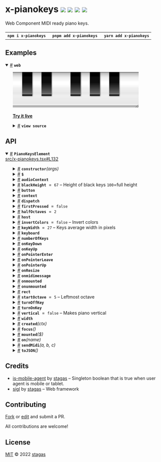 <h1>
x-pianokeys <a href="https://npmjs.org/package/x-pianokeys"><img src="https://img.shields.io/badge/npm-v2.0.0-F00.svg?colorA=000"/></a> <a href="src"><img src="https://img.shields.io/badge/loc-619-FFF.svg?colorA=000"/></a> <a href="https://cdn.jsdelivr.net/npm/x-pianokeys@2.0.0/dist/x-pianokeys.min.js"><img src="https://img.shields.io/badge/brotli-18.1K-333.svg?colorA=000"/></a> <a href="LICENSE"><img src="https://img.shields.io/badge/license-MIT-F0B.svg?colorA=000"/></a>
</h1>

<p></p>

Web Component MIDI ready piano keys.

<h4>
<table><tr><td title="Triple click to select and copy paste">
<code>npm i x-pianokeys </code>
</td><td title="Triple click to select and copy paste">
<code>pnpm add x-pianokeys </code>
</td><td title="Triple click to select and copy paste">
<code>yarn add x-pianokeys</code>
</td></tr></table>
</h4>

## Examples

<details id="example$web" title="web" open><summary><span><a href="#example$web">#</a></span>  <code><strong>web</strong></code></summary>  <ul><p></p>  <a href="https://stagas.github.io/x-pianokeys/example/web.html"><img width="400" src="example/web.webp"></img>  <p><strong>Try it live</strong></p></a>    <details id="source$web" title="web source code" ><summary><span><a href="#source$web">#</a></span>  <code><strong>view source</strong></code></summary>  <a href="example/web.ts">example/web.ts</a>  <p>

```ts
import { PianoKeysElement } from 'x-pianokeys'

customElements.define('x-piano', PianoKeysElement)

document.body.innerHTML = /*html*/ `
<style>
html, body {
  width: 100%;
  height: 100%;
}
.piano {
  resize: both;
  overflow: hidden;
}
</style>
<div id="demo" class="piano" style="height:100px;width:350px;">
  <x-piano invertcolors></x-piano>
</div>
`

setTimeout(() => {
  document.querySelector('x-piano')!.turnOnKey(2)
  document.querySelector('x-piano')!.turnOnKey(5)
  document.querySelector('x-piano')!.turnOnKey(3)
}, 1000)
// <div class="piano" style="width:100px;height:350px;">
//   <x-piano vertical onmidimessage="console.log(event)"></x-piano>
// </div>

// for demo: requestAnimationFrame <- for shoty
// const pianos = document.querySelectorAll('x-piano') as NodeListOf<PianoKeysElement>
// let ivl = setInterval(() => {
//   const piano = pianos[Math.random() * pianos.length | 0]
//   const note = Math.random() * 20 | 0
//   piano.turnOnKey?.(note)
//   setTimeout(() => piano.turnOffKey?.(note), Math.random() * 1500)
// }, 50)
// setTimeout(() => {
//   clearInterval(ivl)
// }, 1000)
```

</p>
</details></ul></details>

## API

<p>  <details id="PianoKeysElement$1" title="Class" open><summary><span><a href="#PianoKeysElement$1">#</a></span>  <code><strong>PianoKeysElement</strong></code>    </summary>  <a href="src/x-pianokeys.tsx#L132">src/x-pianokeys.tsx#L132</a>  <ul>        <p>  <details id="constructor$2" title="Constructor" ><summary><span><a href="#constructor$2">#</a></span>  <code><strong>constructor</strong></code><em>(args)</em>    </summary>    <ul>    <p>  <details id="new PianoKeysElement$3" title="ConstructorSignature" ><summary><span><a href="#new PianoKeysElement$3">#</a></span>  <code><strong>new PianoKeysElement</strong></code><em>()</em>    </summary>    <ul><p><a href="#PianoKeysElement$1">PianoKeysElement</a></p>      <p>  <details id="args$4" title="Parameter" ><summary><span><a href="#args$4">#</a></span>  <code><strong>args</strong></code>    </summary>    <ul><p>any  []</p>        </ul></details></p>  </ul></details></p>    </ul></details><details id="$$81" title="Property" ><summary><span><a href="#$$81">#</a></span>  <code><strong>$</strong></code>    </summary>  <a href="src/sigl/dist/types/sigl.d.ts#L26">src/sigl/dist/types/sigl.d.ts#L26</a>  <ul><p><span>Context</span>&lt;<a href="#PianoKeysElement$1">PianoKeysElement</a> &amp; <span>JsxContext</span>&lt;<a href="#PianoKeysElement$1">PianoKeysElement</a>&gt; &amp; <span>Omit</span>&lt;{<p>    <details id="ctor$85" title="Parameter" ><summary><span><a href="#ctor$85">#</a></span>  <code><strong>ctor</strong></code>    </summary>    <ul><p><span>Class</span>&lt;<a href="#T$38">T</a>&gt;</p>        </ul></details>  <p><strong></strong>&lt;<span>T</span>&gt;<em>(ctor)</em>  &nbsp;=&gt;  <ul><span>CleanClass</span>&lt;<a href="#T$38">T</a>&gt;</ul></p>  <details id="ctx$100" title="Parameter" ><summary><span><a href="#ctx$100">#</a></span>  <code><strong>ctx</strong></code>    </summary>    <ul><p><a href="#T$53">T</a> | <span>Class</span>&lt;<a href="#T$53">T</a>&gt;</p>        </ul></details>  <p><strong></strong>&lt;<span>T</span>&gt;<em>(ctx)</em>  &nbsp;=&gt;  <ul><span>Wrapper</span>&lt;<a href="#T$53">T</a>&gt;</ul></p></p>} &amp; <span>__module</span> &amp; {<p>  <details id="Boolean$104" title="Property" ><summary><span><a href="#Boolean$104">#</a></span>  <code><strong>Boolean</strong></code>    </summary>  <a href="src/sigl/dist/types/index.d.ts#L7">src/sigl/dist/types/index.d.ts#L7</a>  <ul><p>undefined | boolean</p>        </ul></details><details id="Number$103" title="Property" ><summary><span><a href="#Number$103">#</a></span>  <code><strong>Number</strong></code>    </summary>  <a href="src/sigl/dist/types/index.d.ts#L6">src/sigl/dist/types/index.d.ts#L6</a>  <ul><p>undefined | number</p>        </ul></details><details id="String$102" title="Property" ><summary><span><a href="#String$102">#</a></span>  <code><strong>String</strong></code>    </summary>  <a href="src/sigl/dist/types/index.d.ts#L5">src/sigl/dist/types/index.d.ts#L5</a>  <ul><p>undefined | string</p>        </ul></details></p>}, <code>"transition"</code>&gt;&gt;</p>        </ul></details><details id="audioContext$60" title="Property" ><summary><span><a href="#audioContext$60">#</a></span>  <code><strong>audioContext</strong></code>    </summary>  <a href="src/midi.ts#L27">src/midi.ts#L27</a>  <ul><p><span>BaseAudioContext</span></p>        </ul></details><details id="blackHeight$5" title="Property" ><summary><span><a href="#blackHeight$5">#</a></span>  <code><strong>blackHeight</strong></code>  <span><span>&nbsp;=&nbsp;</span>  <code>67</code></span>   &ndash; Height of black keys <code>100</code>=full height</summary>  <a href="src/x-pianokeys.tsx#L134">src/x-pianokeys.tsx#L134</a>  <ul><p>number</p>        </ul></details><details id="button$16" title="Property" ><summary><span><a href="#button$16">#</a></span>  <code><strong>button</strong></code>    </summary>  <a href="src/x-pianokeys.tsx#L150">src/x-pianokeys.tsx#L150</a>  <ul><p><span>HTMLButtonElement</span></p>        </ul></details><details id="context$105" title="Property" ><summary><span><a href="#context$105">#</a></span>  <code><strong>context</strong></code>    </summary>  <a href="src/sigl/dist/types/sigl.d.ts#L27">src/sigl/dist/types/sigl.d.ts#L27</a>  <ul><p><span>ContextClass</span>&lt;<a href="#PianoKeysElement$1">PianoKeysElement</a> &amp; <span>JsxContext</span>&lt;<a href="#PianoKeysElement$1">PianoKeysElement</a>&gt; &amp; <span>Omit</span>&lt;{<p>    <details id="ctor$109" title="Parameter" ><summary><span><a href="#ctor$109">#</a></span>  <code><strong>ctor</strong></code>    </summary>    <ul><p><span>Class</span>&lt;<a href="#T$38">T</a>&gt;</p>        </ul></details>  <p><strong></strong>&lt;<span>T</span>&gt;<em>(ctor)</em>  &nbsp;=&gt;  <ul><span>CleanClass</span>&lt;<a href="#T$38">T</a>&gt;</ul></p>  <details id="ctx$124" title="Parameter" ><summary><span><a href="#ctx$124">#</a></span>  <code><strong>ctx</strong></code>    </summary>    <ul><p><a href="#T$53">T</a> | <span>Class</span>&lt;<a href="#T$53">T</a>&gt;</p>        </ul></details>  <p><strong></strong>&lt;<span>T</span>&gt;<em>(ctx)</em>  &nbsp;=&gt;  <ul><span>Wrapper</span>&lt;<a href="#T$53">T</a>&gt;</ul></p></p>} &amp; <span>__module</span> &amp; {<p>  <details id="Boolean$128" title="Property" ><summary><span><a href="#Boolean$128">#</a></span>  <code><strong>Boolean</strong></code>    </summary>  <a href="src/sigl/dist/types/index.d.ts#L7">src/sigl/dist/types/index.d.ts#L7</a>  <ul><p>undefined | boolean</p>        </ul></details><details id="Number$127" title="Property" ><summary><span><a href="#Number$127">#</a></span>  <code><strong>Number</strong></code>    </summary>  <a href="src/sigl/dist/types/index.d.ts#L6">src/sigl/dist/types/index.d.ts#L6</a>  <ul><p>undefined | number</p>        </ul></details><details id="String$126" title="Property" ><summary><span><a href="#String$126">#</a></span>  <code><strong>String</strong></code>    </summary>  <a href="src/sigl/dist/types/index.d.ts#L5">src/sigl/dist/types/index.d.ts#L5</a>  <ul><p>undefined | string</p>        </ul></details></p>}, <code>"transition"</code>&gt;&gt;</p>        </ul></details><details id="dispatch$66" title="Property" ><summary><span><a href="#dispatch$66">#</a></span>  <code><strong>dispatch</strong></code>    </summary>  <a href="src/sigl/dist/types/events.d.ts#L4">src/sigl/dist/types/events.d.ts#L4</a>  <ul><p><span>Dispatch</span>&lt;<details id="__type$67" title="Function" ><summary><span><a href="#__type$67">#</a></span>  <em>(name, detail, init)</em>    </summary>    <ul>    <p>    <details id="name$71" title="Parameter" ><summary><span><a href="#name$71">#</a></span>  <code><strong>name</strong></code>    </summary>    <ul><p><span>Event</span> | <span>Narrow</span>&lt;<a href="#K$69">K</a>, string&gt;</p>        </ul></details><details id="detail$72" title="Parameter" ><summary><span><a href="#detail$72">#</a></span>  <code><strong>detail</strong></code>    </summary>    <ul><p><a href="#E$70">E</a></p>        </ul></details><details id="init$73" title="Parameter" ><summary><span><a href="#init$73">#</a></span>  <code><strong>init</strong></code>    </summary>    <ul><p><span>CustomEventInit</span>&lt;any&gt;</p>        </ul></details>  <p><strong></strong>&lt;<span>K</span>, <span>E</span>&gt;<em>(name, detail, init)</em>  &nbsp;=&gt;  <ul>any</ul></p></p>    </ul></details>&gt;</p>        </ul></details><details id="firstPressed$15" title="Property" ><summary><span><a href="#firstPressed$15">#</a></span>  <code><strong>firstPressed</strong></code>  <span><span>&nbsp;=&nbsp;</span>  <code>false</code></span>  </summary>  <a href="src/x-pianokeys.tsx#L149">src/x-pianokeys.tsx#L149</a>  <ul><p>boolean</p>        </ul></details><details id="halfOctaves$11" title="Property" ><summary><span><a href="#halfOctaves$11">#</a></span>  <code><strong>halfOctaves</strong></code>  <span><span>&nbsp;=&nbsp;</span>  <code>2</code></span>  </summary>  <a href="src/x-pianokeys.tsx#L145">src/x-pianokeys.tsx#L145</a>  <ul><p>number</p>        </ul></details><details id="host$80" title="Property" ><summary><span><a href="#host$80">#</a></span>  <code><strong>host</strong></code>    </summary>  <a href="src/sigl/dist/types/sigl.d.ts#L25">src/sigl/dist/types/sigl.d.ts#L25</a>  <ul><p><a href="#PianoKeysElement$1">PianoKeysElement</a></p>        </ul></details><details id="invertColors$9" title="Property" ><summary><span><a href="#invertColors$9">#</a></span>  <code><strong>invertColors</strong></code>  <span><span>&nbsp;=&nbsp;</span>  <code>false</code></span>   &ndash; Invert colors</summary>  <a href="src/x-pianokeys.tsx#L142">src/x-pianokeys.tsx#L142</a>  <ul><p>boolean</p>        </ul></details><details id="keyWidth$6" title="Property" ><summary><span><a href="#keyWidth$6">#</a></span>  <code><strong>keyWidth</strong></code>  <span><span>&nbsp;=&nbsp;</span>  <code>27</code></span>   &ndash; Keys average width in pixels</summary>  <a href="src/x-pianokeys.tsx#L136">src/x-pianokeys.tsx#L136</a>  <ul><p>number</p>        </ul></details><details id="keyboard$14" title="Property" ><summary><span><a href="#keyboard$14">#</a></span>  <code><strong>keyboard</strong></code>    </summary>  <a href="src/x-pianokeys.tsx#L148">src/x-pianokeys.tsx#L148</a>  <ul><p><span>SVGSVGElement</span></p>        </ul></details><details id="numberOfKeys$12" title="Property" ><summary><span><a href="#numberOfKeys$12">#</a></span>  <code><strong>numberOfKeys</strong></code>    </summary>  <a href="src/x-pianokeys.tsx#L146">src/x-pianokeys.tsx#L146</a>  <ul><p>number</p>        </ul></details><details id="onKeyDown$28" title="Property" ><summary><span><a href="#onKeyDown$28">#</a></span>  <code><strong>onKeyDown</strong></code>    </summary>  <a href="src/x-pianokeys.tsx#L156">src/x-pianokeys.tsx#L156</a>  <ul><p><span>EventHandler</span>&lt;<span>HTMLButtonElement</span>, <span>KeyboardEvent</span>&gt;</p>        </ul></details><details id="onKeyUp$29" title="Property" ><summary><span><a href="#onKeyUp$29">#</a></span>  <code><strong>onKeyUp</strong></code>    </summary>  <a href="src/x-pianokeys.tsx#L157">src/x-pianokeys.tsx#L157</a>  <ul><p><span>EventHandler</span>&lt;<span>HTMLButtonElement</span>, <span>KeyboardEvent</span>&gt;</p>        </ul></details><details id="onPointerEnter$25" title="Property" ><summary><span><a href="#onPointerEnter$25">#</a></span>  <code><strong>onPointerEnter</strong></code>    </summary>  <a href="src/x-pianokeys.tsx#L153">src/x-pianokeys.tsx#L153</a>  <ul><p><span>EventHandler</span>&lt;<span>SVGRectElement</span>, <span>PointerEvent</span>&gt;</p>        </ul></details><details id="onPointerLeave$26" title="Property" ><summary><span><a href="#onPointerLeave$26">#</a></span>  <code><strong>onPointerLeave</strong></code>    </summary>  <a href="src/x-pianokeys.tsx#L154">src/x-pianokeys.tsx#L154</a>  <ul><p><span>EventHandler</span>&lt;<span>SVGRectElement</span>, <span>PointerEvent</span>&gt;</p>        </ul></details><details id="onPointerUp$27" title="Property" ><summary><span><a href="#onPointerUp$27">#</a></span>  <code><strong>onPointerUp</strong></code>    </summary>  <a href="src/x-pianokeys.tsx#L155">src/x-pianokeys.tsx#L155</a>  <ul><p><span>EventHandler</span>&lt;<span>SVGSVGElement</span>, <span>PointerEvent</span>&gt;</p>        </ul></details><details id="onResize$30" title="Property" ><summary><span><a href="#onResize$30">#</a></span>  <code><strong>onResize</strong></code>    </summary>  <a href="src/x-pianokeys.tsx#L158">src/x-pianokeys.tsx#L158</a>  <ul><p><span>ResizeObserverCallback</span></p>        </ul></details><details id="onmidimessage$59" title="Property" ><summary><span><a href="#onmidimessage$59">#</a></span>  <code><strong>onmidimessage</strong></code>    </summary>    <ul><p><span>EventHandler</span>&lt;any, <span>MIDIMessageEvent</span>&gt;</p>        </ul></details><details id="onmounted$78" title="Property" ><summary><span><a href="#onmounted$78">#</a></span>  <code><strong>onmounted</strong></code>    </summary>    <ul><p><span>EventHandler</span>&lt;<a href="#PianoKeysElement$1">PianoKeysElement</a>, <span>CustomEvent</span>&lt;any&gt;&gt;</p>        </ul></details><details id="onunmounted$79" title="Property" ><summary><span><a href="#onunmounted$79">#</a></span>  <code><strong>onunmounted</strong></code>    </summary>    <ul><p><span>EventHandler</span>&lt;<a href="#PianoKeysElement$1">PianoKeysElement</a>, <span>CustomEvent</span>&lt;any&gt;&gt;</p>        </ul></details><details id="rect$10" title="Property" ><summary><span><a href="#rect$10">#</a></span>  <code><strong>rect</strong></code>    </summary>  <a href="src/x-pianokeys.tsx#L144">src/x-pianokeys.tsx#L144</a>  <ul><p><span>DOMRect</span></p>        </ul></details><details id="startOctave$7" title="Property" ><summary><span><a href="#startOctave$7">#</a></span>  <code><strong>startOctave</strong></code>  <span><span>&nbsp;=&nbsp;</span>  <code>5</code></span>   &ndash; Leftmost octave</summary>  <a href="src/x-pianokeys.tsx#L138">src/x-pianokeys.tsx#L138</a>  <ul><p>number</p>        </ul></details><details id="turnOffKey$21" title="Property" ><summary><span><a href="#turnOffKey$21">#</a></span>  <code><strong>turnOffKey</strong></code>    </summary>  <a href="src/x-pianokeys.tsx#L152">src/x-pianokeys.tsx#L152</a>  <ul><p><details id="__type$22" title="Function" ><summary><span><a href="#__type$22">#</a></span>  <em>(note)</em>    </summary>    <ul>    <p>    <details id="note$24" title="Parameter" ><summary><span><a href="#note$24">#</a></span>  <code><strong>note</strong></code>    </summary>    <ul><p>string | number</p>        </ul></details>  <p><strong></strong><em>(note)</em>  &nbsp;=&gt;  <ul>void</ul></p></p>    </ul></details></p>        </ul></details><details id="turnOnKey$17" title="Property" ><summary><span><a href="#turnOnKey$17">#</a></span>  <code><strong>turnOnKey</strong></code>    </summary>  <a href="src/x-pianokeys.tsx#L151">src/x-pianokeys.tsx#L151</a>  <ul><p><details id="__type$18" title="Function" ><summary><span><a href="#__type$18">#</a></span>  <em>(note)</em>    </summary>    <ul>    <p>    <details id="note$20" title="Parameter" ><summary><span><a href="#note$20">#</a></span>  <code><strong>note</strong></code>    </summary>    <ul><p>string | number</p>        </ul></details>  <p><strong></strong><em>(note)</em>  &nbsp;=&gt;  <ul>void</ul></p></p>    </ul></details></p>        </ul></details><details id="vertical$8" title="Property" ><summary><span><a href="#vertical$8">#</a></span>  <code><strong>vertical</strong></code>  <span><span>&nbsp;=&nbsp;</span>  <code>false</code></span>   &ndash; Makes piano vertical</summary>  <a href="src/x-pianokeys.tsx#L140">src/x-pianokeys.tsx#L140</a>  <ul><p>boolean</p>        </ul></details><details id="width$13" title="Property" ><summary><span><a href="#width$13">#</a></span>  <code><strong>width</strong></code>    </summary>  <a href="src/x-pianokeys.tsx#L147">src/x-pianokeys.tsx#L147</a>  <ul><p>number</p>        </ul></details><details id="created$129" title="Method" ><summary><span><a href="#created$129">#</a></span>  <code><strong>created</strong></code><em>(ctx)</em>    </summary>    <ul>    <p>    <details id="ctx$131" title="Parameter" ><summary><span><a href="#ctx$131">#</a></span>  <code><strong>ctx</strong></code>    </summary>    <ul><p><span>Context</span>&lt;<a href="#PianoKeysElement$1">PianoKeysElement</a> &amp; <span>JsxContext</span>&lt;<a href="#PianoKeysElement$1">PianoKeysElement</a>&gt; &amp; <span>Omit</span>&lt;{<p>    <details id="ctor$135" title="Parameter" ><summary><span><a href="#ctor$135">#</a></span>  <code><strong>ctor</strong></code>    </summary>    <ul><p><span>Class</span>&lt;<a href="#T$38">T</a>&gt;</p>        </ul></details>  <p><strong></strong>&lt;<span>T</span>&gt;<em>(ctor)</em>  &nbsp;=&gt;  <ul><span>CleanClass</span>&lt;<a href="#T$38">T</a>&gt;</ul></p>  <details id="ctx$150" title="Parameter" ><summary><span><a href="#ctx$150">#</a></span>  <code><strong>ctx</strong></code>    </summary>    <ul><p><a href="#T$53">T</a> | <span>Class</span>&lt;<a href="#T$53">T</a>&gt;</p>        </ul></details>  <p><strong></strong>&lt;<span>T</span>&gt;<em>(ctx)</em>  &nbsp;=&gt;  <ul><span>Wrapper</span>&lt;<a href="#T$53">T</a>&gt;</ul></p></p>} &amp; <span>__module</span> &amp; {<p>  <details id="Boolean$154" title="Property" ><summary><span><a href="#Boolean$154">#</a></span>  <code><strong>Boolean</strong></code>    </summary>  <a href="src/sigl/dist/types/index.d.ts#L7">src/sigl/dist/types/index.d.ts#L7</a>  <ul><p>undefined | boolean</p>        </ul></details><details id="Number$153" title="Property" ><summary><span><a href="#Number$153">#</a></span>  <code><strong>Number</strong></code>    </summary>  <a href="src/sigl/dist/types/index.d.ts#L6">src/sigl/dist/types/index.d.ts#L6</a>  <ul><p>undefined | number</p>        </ul></details><details id="String$152" title="Property" ><summary><span><a href="#String$152">#</a></span>  <code><strong>String</strong></code>    </summary>  <a href="src/sigl/dist/types/index.d.ts#L5">src/sigl/dist/types/index.d.ts#L5</a>  <ul><p>undefined | string</p>        </ul></details></p>}, <code>"transition"</code>&gt;&gt;</p>        </ul></details>  <p><strong>created</strong><em>(ctx)</em>  &nbsp;=&gt;  <ul>void</ul></p></p>    </ul></details><details id="focus$31" title="Method" ><summary><span><a href="#focus$31">#</a></span>  <code><strong>focus</strong></code><em>()</em>    </summary>  <a href="src/x-pianokeys.tsx#L160">src/x-pianokeys.tsx#L160</a>  <ul>    <p>      <p><strong>focus</strong><em>()</em>  &nbsp;=&gt;  <ul>void</ul></p></p>    </ul></details><details id="mounted$33" title="Method" ><summary><span><a href="#mounted$33">#</a></span>  <code><strong>mounted</strong></code><em>($)</em>    </summary>  <a href="src/x-pianokeys.tsx#L164">src/x-pianokeys.tsx#L164</a>  <ul>    <p>    <details id="$$35" title="Parameter" ><summary><span><a href="#$$35">#</a></span>  <code><strong>$</strong></code>    </summary>    <ul><p><span>Context</span>&lt;<a href="#PianoKeysElement$1">PianoKeysElement</a> &amp; <span>JsxContext</span>&lt;<a href="#PianoKeysElement$1">PianoKeysElement</a>&gt; &amp; <span>Omit</span>&lt;{<p>    <details id="ctor$39" title="Parameter" ><summary><span><a href="#ctor$39">#</a></span>  <code><strong>ctor</strong></code>    </summary>    <ul><p><span>Class</span>&lt;<a href="#T$38">T</a>&gt;</p>        </ul></details>  <p><strong></strong>&lt;<span>T</span>&gt;<em>(ctor)</em>  &nbsp;=&gt;  <ul><span>CleanClass</span>&lt;<a href="#T$38">T</a>&gt;</ul></p>  <details id="ctx$54" title="Parameter" ><summary><span><a href="#ctx$54">#</a></span>  <code><strong>ctx</strong></code>    </summary>    <ul><p><a href="#T$53">T</a> | <span>Class</span>&lt;<a href="#T$53">T</a>&gt;</p>        </ul></details>  <p><strong></strong>&lt;<span>T</span>&gt;<em>(ctx)</em>  &nbsp;=&gt;  <ul><span>Wrapper</span>&lt;<a href="#T$53">T</a>&gt;</ul></p></p>} &amp; <span>__module</span> &amp; {<p>  <details id="Boolean$58" title="Property" ><summary><span><a href="#Boolean$58">#</a></span>  <code><strong>Boolean</strong></code>    </summary>  <a href="src/sigl/dist/types/index.d.ts#L7">src/sigl/dist/types/index.d.ts#L7</a>  <ul><p>undefined | boolean</p>        </ul></details><details id="Number$57" title="Property" ><summary><span><a href="#Number$57">#</a></span>  <code><strong>Number</strong></code>    </summary>  <a href="src/sigl/dist/types/index.d.ts#L6">src/sigl/dist/types/index.d.ts#L6</a>  <ul><p>undefined | number</p>        </ul></details><details id="String$56" title="Property" ><summary><span><a href="#String$56">#</a></span>  <code><strong>String</strong></code>    </summary>  <a href="src/sigl/dist/types/index.d.ts#L5">src/sigl/dist/types/index.d.ts#L5</a>  <ul><p>undefined | string</p>        </ul></details></p>}, <code>"transition"</code>&gt;&gt;</p>        </ul></details>  <p><strong>mounted</strong><em>($)</em>  &nbsp;=&gt;  <ul>void</ul></p></p>    </ul></details><details id="on$74" title="Method" ><summary><span><a href="#on$74">#</a></span>  <code><strong>on</strong></code><em>(name)</em>    </summary>    <ul>    <p>    <details id="name$77" title="Parameter" ><summary><span><a href="#name$77">#</a></span>  <code><strong>name</strong></code>    </summary>    <ul><p><a href="#K$76">K</a></p>        </ul></details>  <p><strong>on</strong>&lt;<span>K</span>&gt;<em>(name)</em>  &nbsp;=&gt;  <ul><span>On</span>&lt;<span>Fn</span>&lt;[  <span>EventHandler</span>&lt;<a href="#PianoKeysElement$1">PianoKeysElement</a>, <span>LifecycleEvents</span> &amp; object  [<a href="#K$76">K</a>]&gt;  ], <span>Off</span>&gt;&gt;</ul></p></p>    </ul></details><details id="sendMidi$61" title="Method" ><summary><span><a href="#sendMidi$61">#</a></span>  <code><strong>sendMidi</strong></code><em>(a, b, c)</em>    </summary>  <a href="src/midi.ts#L29">src/midi.ts#L29</a>  <ul>    <p>    <details id="a$63" title="Parameter" ><summary><span><a href="#a$63">#</a></span>  <code><strong>a</strong></code>    </summary>    <ul><p>number</p>        </ul></details><details id="b$64" title="Parameter" ><summary><span><a href="#b$64">#</a></span>  <code><strong>b</strong></code>    </summary>    <ul><p>number</p>        </ul></details><details id="c$65" title="Parameter" ><summary><span><a href="#c$65">#</a></span>  <code><strong>c</strong></code>    </summary>    <ul><p>number</p>        </ul></details>  <p><strong>sendMidi</strong><em>(a, b, c)</em>  &nbsp;=&gt;  <ul>void</ul></p></p>    </ul></details><details id="toJSON$155" title="Method" ><summary><span><a href="#toJSON$155">#</a></span>  <code><strong>toJSON</strong></code><em>()</em>    </summary>    <ul>    <p>      <p><strong>toJSON</strong><em>()</em>  &nbsp;=&gt;  <ul><span>Pick</span>&lt;<a href="#PianoKeysElement$1">PianoKeysElement</a>, keyof     <a href="#PianoKeysElement$1">PianoKeysElement</a>&gt;</ul></p></p>    </ul></details></p></ul></details></p>

## Credits

- [is-mobile-agent](https://npmjs.org/package/is-mobile-agent) by [stagas](https://github.com/stagas) &ndash; Singleton boolean that is true when user agent is mobile or tablet.
- [sigl](https://npmjs.org/package/sigl) by [stagas](https://github.com/stagas) &ndash; Web framework

## Contributing

[Fork](https://github.com/stagas/x-pianokeys/fork) or [edit](https://github.dev/stagas/x-pianokeys) and submit a PR.

All contributions are welcome!

## License

<a href="LICENSE">MIT</a> &copy; 2022 [stagas](https://github.com/stagas)
